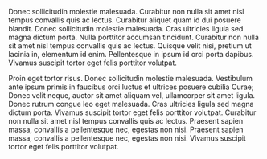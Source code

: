 Donec sollicitudin molestie malesuada. Curabitur non nulla sit amet nisl tempus convallis quis ac lectus. Curabitur aliquet quam id dui posuere blandit. Donec sollicitudin molestie malesuada. Cras ultricies ligula sed magna dictum porta. Nulla porttitor accumsan tincidunt. Curabitur non nulla sit amet nisl tempus convallis quis ac lectus. Quisque velit nisi, pretium ut lacinia in, elementum id enim. Pellentesque in ipsum id orci porta dapibus. Vivamus suscipit tortor eget felis porttitor volutpat.

Proin eget tortor risus. Donec sollicitudin molestie malesuada. Vestibulum ante ipsum primis in faucibus orci luctus et ultrices posuere cubilia Curae; Donec velit neque, auctor sit amet aliquam vel, ullamcorper sit amet ligula. Donec rutrum congue leo eget malesuada. Cras ultricies ligula sed magna dictum porta. Vivamus suscipit tortor eget felis porttitor volutpat. Curabitur non nulla sit amet nisl tempus convallis quis ac lectus. Praesent sapien massa, convallis a pellentesque nec, egestas non nisi. Praesent sapien massa, convallis a pellentesque nec, egestas non nisi. Vivamus suscipit tortor eget felis porttitor volutpat.
